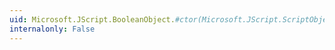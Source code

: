 ```yaml
---
uid: Microsoft.JScript.BooleanObject.#ctor(Microsoft.JScript.ScriptObject,System.Type)
internalonly: False
---
```


